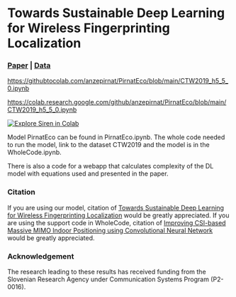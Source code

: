 # Towards Sustainable Deep Learning for Wireless Fingerprinting Localization

### [Paper](https://ieeexplore.ieee.org/document/9838464) | [Data](https://data.ieeemlc.org/Ds1Detail)

https://githubtocolab.com/anzepirnat/PirnatEco/blob/main/CTW2019_h5_5_0.ipynb

https://colab.research.google.com/github/anzepirnat/PirnatEco/blob/main/CTW2019_h5_5_0.ipynb

[![Explore Siren in Colab](https://colab.research.google.com/assets/colab-badge.svg)](https://colab.research.google.com/github/anzepirnat/PirnatEco/blob/main/CTW2019_h5_5_0.ipynb)<br>


Model PirnatEco can be found in PirnatEco.ipynb. The whole code needed to run the model, link to the dataset CTW2019 and the model is in the WholeCode.ipynb.

There is also a code for a webapp that calculates complexity of the DL model with equations used and presented in the paper.

### Citation

If you are using our model, citation of [Towards Sustainable Deep Learning for Wireless Fingerprinting Localization](https://ieeexplore.ieee.org/document/9838464) would be greatly appreciated.
If you are using the support code in WholeCode, citation of [Improving CSI-based Massive MIMO Indoor Positioning using Convolutional Neural Network](https://arxiv.org/abs/2102.03130) would be greatly appreciated.

### Acknowledgement

The research leading to these results has received funding from the Slovenian Research Agency under Communication Systems Program (P2-0016).
